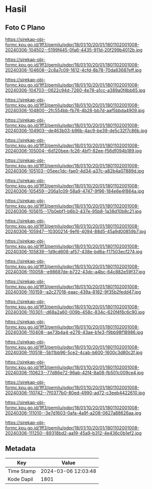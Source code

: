 # Hasil

## Foto C Plano

https://sirekap-obj-formc.kpu.go.id/1ff3/pemilu/pdpr/18/01/10/20/01/1801102001008-20240306-104502--5199f445-0fa6-4435-911d-20f299b4012b.jpg

https://sirekap-obj-formc.kpu.go.id/1ff3/pemilu/pdpr/18/01/10/20/01/1801102001008-20240306-104608--2c8a7c09-1612-4cfd-8b78-70da63687eff.jpg

https://sirekap-obj-formc.kpu.go.id/1ff3/pemilu/pdpr/18/01/10/20/01/1801102001008-20240306-104703--0622c94d-7260-4e78-a1cc-a389a0f4bb65.jpg

https://sirekap-obj-formc.kpu.go.id/1ff3/pemilu/pdpr/18/01/10/20/01/1801102001008-20240306-104800--2fc554bb-fb76-4b28-bb7d-aaf5bbda4909.jpg

https://sirekap-obj-formc.kpu.go.id/1ff3/pemilu/pdpr/18/01/10/20/01/1801102001008-20240306-104903--de463b03-b96b-4ac9-be39-de5c32f7c86b.jpg

https://sirekap-obj-formc.kpu.go.id/1ff3/pemilu/pdpr/18/01/10/20/01/1801102001008-20240306-105004--6d120bee-fc26-4bf1-82ee-f56df094b189.jpg

https://sirekap-obj-formc.kpu.go.id/1ff3/pemilu/pdpr/18/01/10/20/01/1801102001008-20240306-105103--05eec1dc-fae0-4d34-a37c-a82b4a07889d.jpg

https://sirekap-obj-formc.kpu.go.id/1ff3/pemilu/pdpr/18/01/10/20/01/1801102001008-20240306-105459--206a1c09-58a9-4747-9f96-184e6e4f864a.jpg

https://sirekap-obj-formc.kpu.go.id/1ff3/pemilu/pdpr/18/01/10/20/01/1801102001008-20240306-105615--17b0ebf1-b6b3-437e-95b8-1a38d10b8c21.jpg

https://sirekap-obj-formc.kpu.go.id/1ff3/pemilu/pdpr/18/01/10/20/01/1801102001008-20240306-105947--10300214-9ef6-4094-88d5-45a9d00859b7.jpg

https://sirekap-obj-formc.kpu.go.id/1ff3/pemilu/pdpr/18/01/10/20/01/1801102001008-20240306-105839--1d9cd608-af57-438e-bd6a-f17503ecf274.jpg

https://sirekap-obj-formc.kpu.go.id/1ff3/pemilu/pdpr/18/01/10/20/01/1801102001008-20240306-110058--e98687de-b722-43dc-a4bc-64c882e59f37.jpg

https://sirekap-obj-formc.kpu.go.id/1ff3/pemilu/pdpr/18/01/10/20/01/1801102001008-20240306-110159--a2c27018-eaac-439a-8182-9f35b2fedd47.jpg

https://sirekap-obj-formc.kpu.go.id/1ff3/pemilu/pdpr/18/01/10/20/01/1801102001008-20240306-110301--d68a2a60-009b-458c-834c-620f4f8c6c90.jpg

https://sirekap-obj-formc.kpu.go.id/1ff3/pemilu/pdpr/18/01/10/20/01/1801102001008-20240306-110408--ae73b4a4-e276-43ae-b1e3-f9bb98f18986.jpg

https://sirekap-obj-formc.kpu.go.id/1ff3/pemilu/pdpr/18/01/10/20/01/1801102001008-20240306-110518--5b11bb96-5ce2-4cab-b600-1600c3d80c2f.jpg

https://sirekap-obj-formc.kpu.go.id/1ff3/pemilu/pdpr/18/01/10/20/01/1801102001008-20240306-110623--77d86e72-96ab-42f4-8a08-fb501c009ce4.jpg

https://sirekap-obj-formc.kpu.go.id/1ff3/pemilu/pdpr/18/01/10/20/01/1801102001008-20240306-110742--7f0377b0-80ed-4990-ad72-c3eeb4422610.jpg

https://sirekap-obj-formc.kpu.go.id/1ff3/pemilu/pdpr/18/01/10/20/01/1801102001008-20240306-111010--3e7d1603-0afa-4a9f-a208-0627a88626aa.jpg

https://sirekap-obj-formc.kpu.go.id/1ff3/pemilu/pdpr/18/01/10/20/01/1801102001008-20240306-111250--89318bd2-aa19-45a9-b312-4e436c0b1ef2.jpg


## Metadata

| Key        | Value               |
| ---------- | ------------------- |
| Time Stamp | 2024-03-06 12:03:48 |
| Kode Dapil | 1801                |



